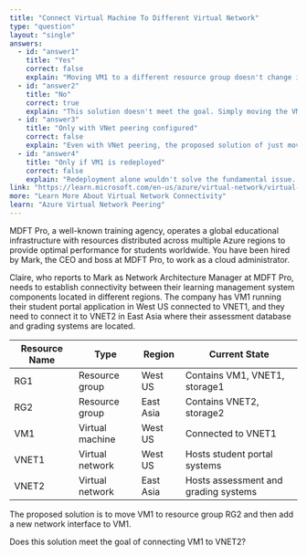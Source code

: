```yaml
---
title: "Connect Virtual Machine To Different Virtual Network"
type: "question"
layout: "single"
answers:
  - id: "answer1"
    title: "Yes"
    correct: false
    explain: "Moving VM1 to a different resource group doesn't change its network connectivity. Adding a network interface to VM1 doesn't automatically connect it to VNET2, and cross-region networking requires additional configuration like VNet peering or VPN connectivity."
  - id: "answer2"
    title: "No"
    correct: true
    explain: "This solution doesn't meet the goal. Simply moving the VM and adding a network interface won't connect VM1 to VNET2 in East Asia. Cross-region connectivity requires VNet peering, VPN gateway, or other networking solutions to enable communication between regions."
  - id: "answer3"
    title: "Only with VNet peering configured"
    correct: false
    explain: "Even with VNet peering, the proposed solution of just moving the VM and adding a network interface is insufficient. The VM would need proper network configuration and the VNet peering would need to be established first."
  - id: "answer4"
    title: "Only if VM1 is redeployed"
    correct: false
    explain: "Redeployment alone wouldn't solve the fundamental issue. VM1 is in West US and VNET2 is in East Asia, so cross-region connectivity solutions are required regardless of deployment method."
link: "https://learn.microsoft.com/en-us/azure/virtual-network/virtual-network-peering-overview"
more: "Learn More About Virtual Network Connectivity"
learn: "Azure Virtual Network Peering"
---
```


MDFT Pro, a well-known training agency, operates a global educational infrastructure with resources distributed across multiple Azure regions to provide optimal performance for students worldwide. You have been hired by Mark, the CEO and boss at MDFT Pro, to work as a cloud administrator. 

Claire, who reports to Mark as Network Architecture Manager at MDFT Pro, needs to establish connectivity between their learning management system components located in different regions. The company has VM1 running their student portal application in West US connected to VNET1, and they need to connect it to VNET2 in East Asia where their assessment database and grading systems are located.

| Resource Name | Type | Region | Current State |
|---------------|------|--------|---------------|
| RG1 | Resource group | West US | Contains VM1, VNET1, storage1 |
| RG2 | Resource group | East Asia | Contains VNET2, storage2 |
| VM1 | Virtual machine | West US | Connected to VNET1 |
| VNET1 | Virtual network | West US | Hosts student portal systems |
| VNET2 | Virtual network | East Asia | Hosts assessment and grading systems |

The proposed solution is to move VM1 to resource group RG2 and then add a new network interface to VM1.

Does this solution meet the goal of connecting VM1 to VNET2?
